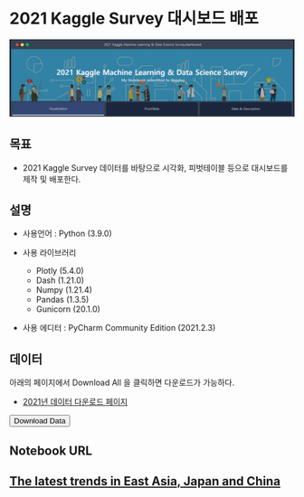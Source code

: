 # 2021 Kaggle Survey 대시보드 배포

![](img/Kaggle_survey_2021_Dashboard_Distribute.png) 

## 목표 


 - 2021 Kaggle Survey 데이터를 바탕으로 시각화, 피벗테이블 등으로 대시보드를 제작 및 배포한다.

## 설명


- 사용언어 : Python (3.9.0)


- 사용 라이브러리
  - Plotly (5.4.0)
  - Dash (1.21.0)
  - Numpy (1.21.4)
  - Pandas (1.3.5)
  - Gunicorn (20.1.0)


- 사용 에디터 : PyCharm Community Edition (2021.2.3)

## 데이터

 아래의 페이지에서 Download All 을 클릭하면 다운로드가 가능하다.

 
 - [2021년 데이터 다운로드 페이지](https://www.kaggle.com/c/kaggle-survey-2021/data)
<form method="get" action="https://github.com/cincu4221/kagglesurvey2021dashboard/raw/main/data/kaggle-survey-2021.zip">
    <button type="submit">Download Data</button>
</form>

## Notebook URL



## [The latest trends in East Asia, Japan and China](https://www.kaggle.com/kwdoku145/the-latest-trends-in-east-asia-japan-and-china)





